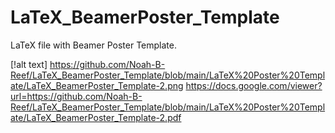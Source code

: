 # LaTeX_BeamerPoster_Template
LaTeX file with Beamer Poster Template.

[!alt text] https://github.com/Noah-B-Reef/LaTeX_BeamerPoster_Template/blob/main/LaTeX%20Poster%20Template/LaTeX_BeamerPoster_Template-2.png
https://docs.google.com/viewer?url=https://github.com/Noah-B-Reef/LaTeX_BeamerPoster_Template/blob/main/LaTeX%20Poster%20Template/LaTeX_BeamerPoster_Template-2.pdf

